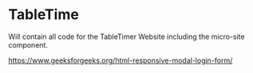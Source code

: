 # TableTime
Will contain all code for the TableTimer Website including the micro-site component. 

https://www.geeksforgeeks.org/html-responsive-modal-login-form/
